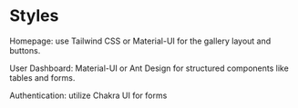 

# Styles

Homepage: use Tailwind CSS or Material-UI for the gallery layout and buttons.

User Dashboard: Material-UI or Ant Design for structured components like tables and forms.

Authentication: utilize Chakra UI for forms 
